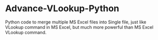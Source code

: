 # Advance-VLookup-Python
Python code to merge multiple MS Excel files into Single file, just like VLookup command in MS Excel, but much more powerful than MS Excel VLookup command.
